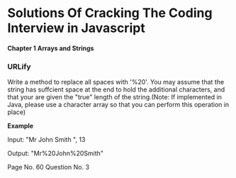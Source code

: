 # Solutions Of Cracking The Coding Interview in Javascript

#### Chapter 1 Arrays and Strings

### URLify

Write a method to replace all spaces with '%20'. You may assume that the string has suffcient space at the end to hold the additional characters, and that your are given the "true" length of the string.(Note: If implemented in Java, please use a character array so that you can perform this operation in place)

**Example**

Input: "Mr John Smith ", 13

Output: "Mr%20John%20Smith"

Page No. 60 Question No. 3
